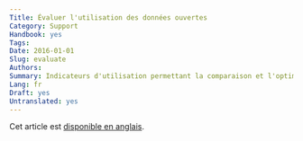 ```yaml
---
Title: Évaluer l'utilisation des données ouvertes
Category: Support
Handbook: yes
Tags:
Date: 2016-01-01
Slug: evaluate
Authors:
Summary: Indicateurs d'utilisation permettant la comparaison et l'optimisation de l'intérêt et de l'absorption des OGD.
Lang: fr
Draft: yes
Untranslated: yes
---
```


Cet article est [disponible en anglais](/en/support/evaluate).

